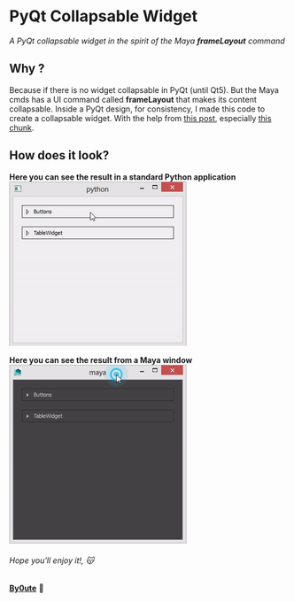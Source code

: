 # PyQt Collapsable Widget
*A PyQt collapsable widget in the spirit of the Maya **frameLayout** command*

## Why ?
Because if there is no widget collapsable in PyQt (until Qt5). But the Maya cmds has a UI command called **frameLayout** that makes its content collapsable. Inside a PyQt design, for consistency, I made this code to create a collapsable widget. With the help from [this post](https://groups.google.com/d/msg/python_inside_maya/vO1pvA4YhF0/WpXMlkpgl54J), especially [this chunk](http://pastebin.com/qYgDDYsB).

## How does it look?
**Here you can see the result in a standard Python application**
![PyQt Collapsable Widget in Python standalone](https://github.com/By0ute/pyqt-collapsable-widget/blob/master/images/pyqt_collapsable_widget.gif)

**Here you can see the result from a Maya window**
![PyQt Collapsable Widget in Maya](https://github.com/By0ute/pyqt-collapsable-widget/blob/master/images/pyqt_collapsable_widget_maya.gif)

###### *Hope you'll enjoy it!*, :kissing_cat:
[**By0ute**](https://github.com/By0ute) :princess: